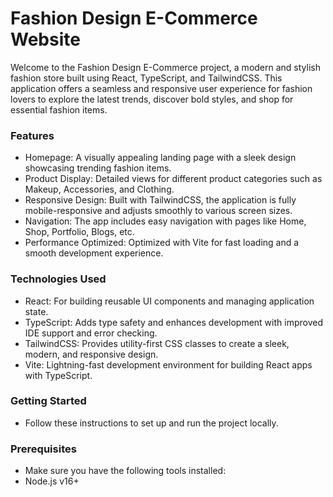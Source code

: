 # Fashion Design E-Commerce Website

Welcome to the Fashion Design E-Commerce project, a modern and stylish fashion store built using React, TypeScript, and TailwindCSS. This application offers a seamless and responsive user experience for fashion lovers to explore the latest trends, discover bold styles, and shop for essential fashion items.

### Features

- Homepage: A visually appealing landing page with a sleek design showcasing trending fashion items.
- Product Display: Detailed views for different product categories such as Makeup, Accessories, and Clothing.
- Responsive Design: Built with TailwindCSS, the application is fully mobile-responsive and adjusts smoothly to various screen sizes.
- Navigation: The app includes easy navigation with pages like Home, Shop, Portfolio, Blogs, etc.
- Performance Optimized: Optimized with Vite for fast loading and a smooth development experience.

### Technologies Used

- React: For building reusable UI components and managing application state.
- TypeScript: Adds type safety and enhances development with improved IDE support and error checking.
- TailwindCSS: Provides utility-first CSS classes to create a sleek, modern, and responsive design.
- Vite: Lightning-fast development environment for building React apps with TypeScript.

### Getting Started

- Follow these instructions to set up and run the project locally.

### Prerequisites

- Make sure you have the following tools installed:
- Node.js v16+
